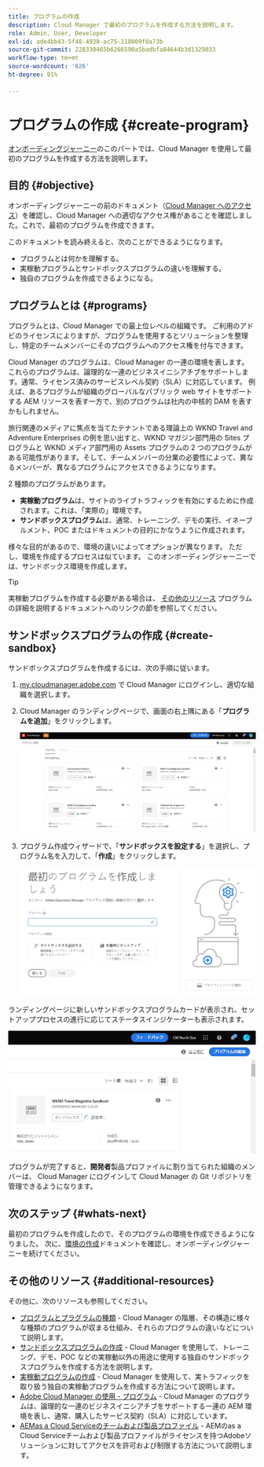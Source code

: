 ```yaml
---
title: プログラムの作成
description: Cloud Manager で最初のプログラムを作成する方法を説明します。
role: Admin, User, Developer
exl-id: ade4bb43-5f48-4938-ac75-118009f0a73b
source-git-commit: 228330465b6266590a5badbfa84644b3d1329033
workflow-type: tm+mt
source-wordcount: '626'
ht-degree: 91%

---
```


# プログラムの作成 {#create-program}

[オンボーディングジャーニー](overview.md)のこのパートでは、Cloud Manager を使用して最初のプログラムを作成する方法を説明します。

## 目的 {#objective}

オンボーディングジャーニーの前のドキュメント（[Cloud Manager へのアクセス](cloud-manager.md)）を確認し、Cloud Manager への適切なアクセス権があることを確認しました。これで、最初のプログラムを作成できます。

このドキュメントを読み終えると、次のことができるようになります。

* プログラムとは何かを理解する。
* 実稼動プログラムとサンドボックスプログラムの違いを理解する。
* 独自のプログラムを作成できるようになる。

## プログラムとは {#programs}

プログラムとは、Cloud Manager での最上位レベルの組織です。 ご利用のアドビのライセンスによりますが、プログラムを使用するとソリューションを整理し、特定のチームメンバーにそのプログラムへのアクセス権を付与できます。

Cloud Manager のプログラムは、Cloud Manager の一連の環境を表します。 これらのプログラムは、論理的な一連のビジネスイニシアチブをサポートします。通常、ライセンス済みのサービスレベル契約（SLA）に対応しています。 例えば、あるプログラムが組織のグローバルなパブリック web サイトをサポートする AEM リソースを表す一方で、別のプログラムは社内の中核的 DAM を表すかもしれません。

旅行関連のメディアに焦点を当てたテナントである理論上の WKND Travel and Adventure Enterprises の例を思い出すと、WKND マガジン部門用の Sites プログラムと WKND メディア部門用の Assets プログラムの 2 つのプログラムがある可能性があります。そして、チームメンバーの分業の必要性によって、異なるメンバーが、異なるプログラムにアクセスできるようになります。

2 種類のプログラムがあります。

* **実稼動プログラム**&#x200B;は、サイトのライブトラフィックを有効にするために作成されます。これは、「実際の」環境です。
* **サンドボックスプログラム**&#x200B;は、通常、トレーニング、デモの実行、イネーブルメント、POC またはドキュメントの目的にかなうように作成されます。

様々な目的があるので、環境の違いによってオプションが異なります。 ただし、環境を作成するプロセスは似ています。 このオンボーディングジャーニーでは、サンドボックス環境を作成します。

>[!TIP]
>
>実稼動プログラムを作成する必要がある場合は、 [その他のリソース](#additional-resources) プログラムの詳細を説明するドキュメントへのリンクの節を参照してください。

## サンドボックスプログラムの作成 {#create-sandbox}

サンドボックスプログラムを作成するには、次の手順に従います。

1. [my.cloudmanager.adobe.com](https://my.cloudmanager.adobe.com/) で Cloud Manager にログインし、適切な組織を選択します。

1. Cloud Manager のランディングページで、画面の右上隅にある「**プログラムを追加**」をクリックします。

   ![Cloud Manager ランディングページ](/help/implementing/cloud-manager/getting-access-to-aem-in-cloud/assets/first_timelogin1.png)

1. プログラム作成ウィザードで、「**サンドボックスを設定する**」を選択し、プログラム名を入力して、「**作成**」をクリックします。

   ![指定タイプのプログラムの作成](/help/implementing/cloud-manager/getting-access-to-aem-in-cloud/assets/create-sandbox.png)

ランディングページに新しいサンドボックスプログラムカードが表示され、セットアッププロセスの進行に応じてステータスインジケーターも表示されます。

![概要ページからのサンドボックスの作成](/help/implementing/cloud-manager/getting-access-to-aem-in-cloud/assets/program-create-setupdemo2.png)

プログラムが完了すると、**開発者**&#x200B;製品プロファイルに割り当てられた組織のメンバーは、 Cloud Manager にログインして Cloud Manager の Git リポジトリを管理できるようになります。

## 次のステップ {#whats-next}

最初のプログラムを作成したので、そのプログラムの環境を作成できるようになりました。 次に、[環境の作成](create-environments.md)ドキュメントを確認し、オンボーディングジャーニーを続けてください。

## その他のリソース {#additional-resources}

その他に、次のリソースも参照してください。

* [プログラムとプラグラムの種類](/help/implementing/cloud-manager/getting-access-to-aem-in-cloud/program-types.md) - Cloud Manager の階層、その構造に様々な種類のプログラムが収まる仕組み、それらのプログラムの違いなどについて説明します。
* [サンドボックスプログラムの作成](/help/implementing/cloud-manager/getting-access-to-aem-in-cloud/creating-sandbox-programs.md) - Cloud Manager を使用して、トレーニング、デモ、POC などの実稼動以外の用途に使用する独自のサンドボックスプログラムを作成する方法を説明します。
* [実稼動プログラムの作成](/help/implementing/cloud-manager/getting-access-to-aem-in-cloud/creating-production-programs.md) - Cloud Manager を使用して、実トラフィックを取り扱う独自の実稼動プログラムを作成する方法について説明します。
* [Adobe Cloud Manager の使用 - プログラム](https://experienceleague.adobe.com/docs/experience-manager-learn/cloud-service/cloud-manager/programs.html?lang=ja) - Cloud Manager のプログラムは、論理的な一連のビジネスイニシアチブをサポートする一連の AEM 環境を表し、通常、購入したサービス契約（SLA）に対応しています。
* [AEMas a Cloud Serviceのチームおよび製品プロファイル](/help/onboarding/aem-cs-team-product-profiles.md) - AEMのas a Cloud Serviceチームおよび製品プロファイルがライセンスを持つAdobeソリューションに対してアクセスを許可および制限する方法について説明します。

